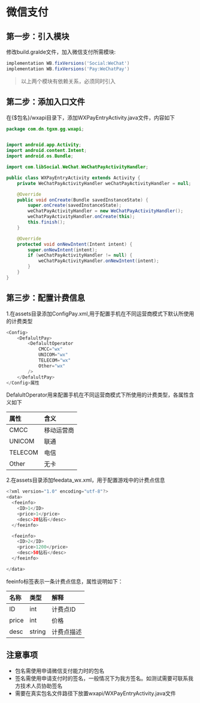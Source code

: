 # 微信支付

## 第一步：引入模块

修改build.gralde文件，加入微信支付所需模块:

```groovy
implementation WB.fixVersions('Social:WeChat')
implementation WB.fixVersions('Pay:WeChatPay')
```

> 以上两个模块有依赖关系，必须同时引入

## 第二步：添加入口文件

在{$包名}/wxapi目录下，添加WXPayEntryActivity.java文件，内容如下

```java
package com.dn.tgxm.gg.wxapi;


import android.app.Activity;
import android.content.Intent;
import android.os.Bundle;

import com.libSocial.WeChat.WeChatPayActivityHandler;

public class WXPayEntryActivity extends Activity {
    private WeChatPayActivityHandler weChatPayActivityHandler = null;

    @Override
    public void onCreate(Bundle savedInstanceState) {
        super.onCreate(savedInstanceState);
        weChatPayActivityHandler = new WeChatPayActivityHandler();
        weChatPayActivityHandler.onCreate(this);
        this.finish();
    }

    @Override
    protected void onNewIntent(Intent intent) {
        super.onNewIntent(intent);
        if (weChatPayActivityHandler != null) {
            weChatPayActivityHandler.onNewIntent(intent);
        }
    }
}
```

## 第三步：配置计费信息

1.在assets目录添加ConfigPay.xml,用于配置手机在不同运营商模式下默认所使用的计费类型

```java
<Config>
    <DefalultPay>
        <DefalultOperator
            CMCC="wx"
            UNICOM="wx"
            TELECOM="wx"
            Other="wx"
        />
    </DefalultPay>
</Config>属性
```

DefalultOperator用来配置手机在不同运营商模式下所使用的计费类型，各属性含义如下

| 属性 | 含义 |
| :--- | :--- |
| CMCC | 移动运营商 |
| UNICOM | 联通 |
| TELECOM | 电信 |
| Other | 无卡 |

2.在assets目录添加feedata\_wx.xml，用于配置游戏中的计费点信息

```java
<?xml version="1.0" encoding="utf-8"?>
<data>
  <feeinfo>
    <ID>1</ID>
    <price>1</price>
    <desc>20钻石</desc>
  </feeinfo>

  <feeinfo>
    <ID>2</ID>
    <price>1200</price>
    <desc>50钻石</desc>
  </feeinfo>

</data>

```

feeinfo标签表示一条计费点信息，属性说明如下：

| 名称 | 类型 | 解释 |
| :--- | :--- | :--- |
| ID | int | 计费点ID |
| price | int | 价格 |
| desc | string | 计费点描述 |

## 注意事项

* 包名需使用申请微信支付能力时的包名
* 签名需使用申请支付时的签名，一般情况下为我方签名。如测试需要可联系我方技术人员协助签名
* 需要在真实包名文件路径下放置wxapi/WXPayEntryActivity.java文件



